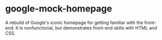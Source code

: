 # google-mock-homepage
A rebuild of Google's iconic homepage for getting familiar with the front-end.
It is nonfunctional, but demonstrates front-end skills with HTML and CSS.
